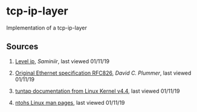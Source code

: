 # tcp-ip-layer
Implementation of a tcp-ip-layer


## Sources

1. [Level ip](https://github.com/saminiir/level-ip), _Saminiir_, last viewed 01/11/19

2. [Original Ethernet specification RFC826](https://tools.ietf.org/html/rfc826), _David C. Plummer_, last viewed 01/11/19

3. [tuntap documentation from Linux Kernel v4.4](https://github.com/torvalds/linux/blob/v4.4/Documentation/networking/tuntap.txt), last viewed 01/11/19

4. [ntohs Linux man pages](https://linux.die.net/man/3/ntohs), last viewed 01/11/19
